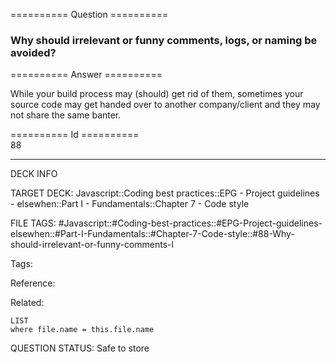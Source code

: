 ========== Question ==========  

### Why should irrelevant or funny comments, logs, or naming be avoided?  

========== Answer ==========  

While your build process may (should) get rid of them, sometimes your source code may get handed over to another company/client and they may not share the same banter.

========== Id ==========  
88

---

DECK INFO

TARGET DECK: Javascript::Coding best practices::EPG - Project guidelines - elsewhen::Part I - Fundamentals::Chapter 7 - Code style

FILE TAGS: #Javascript::#Coding-best-practices::#EPG-Project-guidelines-elsewhen::#Part-I-Fundamentals::#Chapter-7-Code-style::#88-Why-should-irrelevant-or-funny-comments-l

Tags:

Reference:

Related:

```dataview
LIST
where file.name = this.file.name
````
QUESTION STATUS: Safe to store
